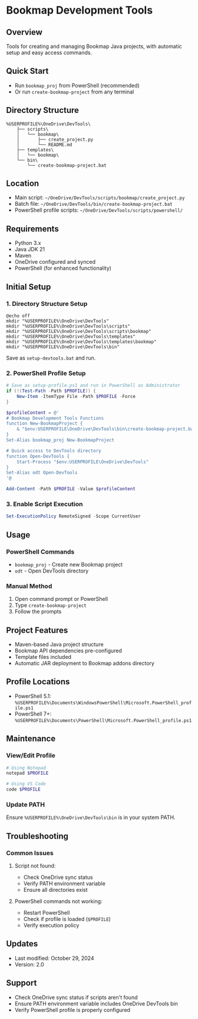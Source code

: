 # Bookmap Development Tools

## Overview
Tools for creating and managing Bookmap Java projects, with automatic setup and easy access commands.

## Quick Start
- Run `bookmap_proj` from PowerShell (recommended)
- Or run `create-bookmap-project` from any terminal

## Directory Structure
```
%USERPROFILE%\OneDrive\DevTools\
    ├── scripts\
    │   └── bookmap\
    │       ├── create_project.py
    │       └── README.md
    ├── templates\
    │   └── bookmap\
    └── bin\
        └── create-bookmap-project.bat
```

## Location
- Main script: `~/OneDrive/DevTools/scripts/bookmap/create_project.py`
- Batch file: `~/OneDrive/DevTools/bin/create-bookmap-project.bat`
- PowerShell profile scripts: `~/OneDrive/DevTools/scripts/powershell/`

## Requirements
- Python 3.x
- Java JDK 21
- Maven
- OneDrive configured and synced
- PowerShell (for enhanced functionality)

## Initial Setup

### 1. Directory Structure Setup
```batch
@echo off
mkdir "%USERPROFILE%\OneDrive\DevTools"
mkdir "%USERPROFILE%\OneDrive\DevTools\scripts"
mkdir "%USERPROFILE%\OneDrive\DevTools\scripts\bookmap"
mkdir "%USERPROFILE%\OneDrive\DevTools\templates"
mkdir "%USERPROFILE%\OneDrive\DevTools\templates\bookmap"
mkdir "%USERPROFILE%\OneDrive\DevTools\bin"
```
Save as `setup-devtools.bat` and run.

### 2. PowerShell Profile Setup
```powershell
# Save as setup-profile.ps1 and run in PowerShell as Administrator
if (!(Test-Path -Path $PROFILE)) {
    New-Item -ItemType File -Path $PROFILE -Force
}

$profileContent = @'
# Bookmap Development Tools Functions
function New-BookmapProject { 
    & "$env:USERPROFILE\OneDrive\DevTools\bin\create-bookmap-project.bat"
}
Set-Alias bookmap_proj New-BookmapProject

# Quick access to DevTools directory
function Open-DevTools {
    Start-Process "$env:USERPROFILE\OneDrive\DevTools"
}
Set-Alias odt Open-DevTools
'@

Add-Content -Path $PROFILE -Value $profileContent
```

### 3. Enable Script Execution
```powershell
Set-ExecutionPolicy RemoteSigned -Scope CurrentUser
```

## Usage

### PowerShell Commands
- `bookmap_proj` - Create new Bookmap project
- `odt` - Open DevTools directory

### Manual Method
1. Open command prompt or PowerShell
2. Type `create-bookmap-project`
3. Follow the prompts

## Project Features
- Maven-based Java project structure
- Bookmap API dependencies pre-configured
- Template files included
- Automatic JAR deployment to Bookmap addons directory

## Profile Locations
- PowerShell 5.1: `%USERPROFILE%\Documents\WindowsPowerShell\Microsoft.PowerShell_profile.ps1`
- PowerShell 7+: `%USERPROFILE%\Documents\PowerShell\Microsoft.PowerShell_profile.ps1`

## Maintenance

### View/Edit Profile
```powershell
# Using Notepad
notepad $PROFILE

# Using VS Code
code $PROFILE
```

### Update PATH
Ensure `%USERPROFILE%\OneDrive\DevTools\bin` is in your system PATH.

## Troubleshooting

### Common Issues
1. Script not found:
   - Check OneDrive sync status
   - Verify PATH environment variable
   - Ensure all directories exist

2. PowerShell commands not working:
   - Restart PowerShell
   - Check if profile is loaded (`$PROFILE`)
   - Verify execution policy

## Updates
- Last modified: October 29, 2024
- Version: 2.0

## Support
- Check OneDrive sync status if scripts aren't found
- Ensure PATH environment variable includes OneDrive DevTools bin
- Verify PowerShell profile is properly configured